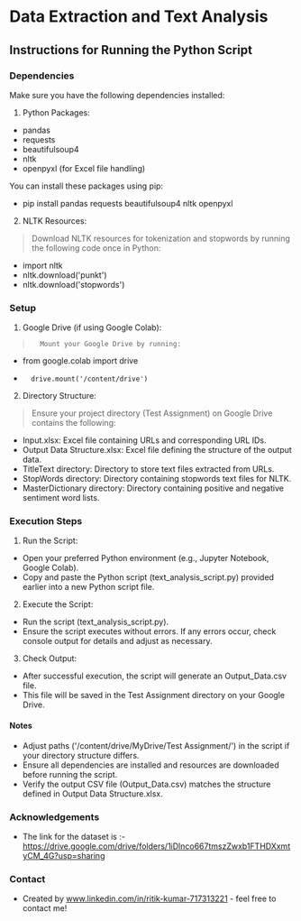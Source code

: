 # Data Extraction and Text Analysis 

## Instructions for Running the Python Script

### Dependencies

Make sure you have the following dependencies installed:

1.	Python Packages:
-	pandas
-	requests
-	beautifulsoup4
-	nltk
-	openpyxl (for Excel file handling)

  You can install these packages using pip:

- pip install pandas requests beautifulsoup4 nltk openpyxl

2.	NLTK Resources:

>	Download NLTK resources for tokenization and stopwords by running the following code once in Python:

-	import nltk
-	nltk.download('punkt')
-	nltk.download('stopwords')


### Setup

1.	Google Drive (if using Google Colab):

>       Mount your Google Drive by running:

-	from google.colab import drive
-       drive.mount('/content/drive')

2.	Directory Structure:

>	Ensure your project directory (Test Assignment) on Google Drive contains the following:

-	Input.xlsx: Excel file containing URLs and corresponding URL IDs.
-	Output Data Structure.xlsx: Excel file defining the structure of the output data.
-	TitleText directory: Directory to store text files extracted from URLs.
-	StopWords directory: Directory containing stopwords text files for NLTK.
-	MasterDictionary directory: Directory containing positive and negative sentiment word lists.

### Execution Steps

1.	Run the Script:

-	Open your preferred Python environment (e.g., Jupyter Notebook, Google Colab).
-	Copy and paste the Python script (text_analysis_script.py) provided earlier into a new Python script file.

2.	Execute the Script:

-	Run the script (text_analysis_script.py).
-	Ensure the script executes without errors. If any errors occur, check console output for details and adjust as necessary.

3.	Check Output:

-	After successful execution, the script will generate an Output_Data.csv file.
-	This file will be saved in the Test Assignment directory on your Google Drive.

#### Notes

-	Adjust paths ('/content/drive/MyDrive/Test Assignment/') in the script if your directory structure differs.
-	Ensure all dependencies are installed and resources are downloaded before running the script.
-	Verify the output CSV file (Output_Data.csv) matches the structure defined in Output Data Structure.xlsx.



### Acknowledgements

- The link for the dataset is :- https://drive.google.com/drive/folders/1iDlnco667tmszZwxb1FTHDXxmtyCM_4G?usp=sharing


### Contact
- Created by www.linkedin.com/in/ritik-kumar-717313221 - feel free to contact me!